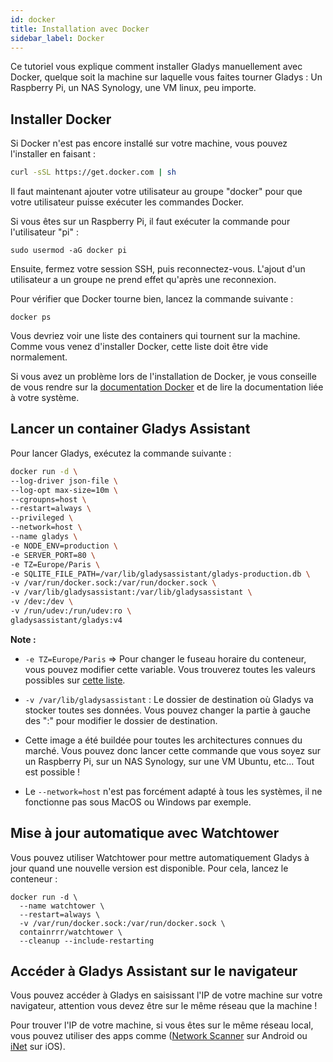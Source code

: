 ```yaml
---
id: docker
title: Installation avec Docker
sidebar_label: Docker
---
```


Ce tutoriel vous explique comment installer Gladys manuellement avec Docker, quelque soit la machine sur laquelle vous faites tourner Gladys : Un Raspberry Pi, un NAS Synology, une VM linux, peu importe.

## Installer Docker

Si Docker n'est pas encore installé sur votre machine, vous pouvez l'installer en faisant :

```bash
curl -sSL https://get.docker.com | sh
```

Il faut maintenant ajouter votre utilisateur au groupe "docker" pour que votre utilisateur puisse exécuter les commandes Docker.

Si vous êtes sur un Raspberry Pi, il faut exécuter la commande pour l'utilisateur "pi" :

```
sudo usermod -aG docker pi
```

Ensuite, fermez votre session SSH, puis reconnectez-vous. L'ajout d'un utilisateur a un groupe ne prend effet qu'après une reconnexion.

Pour vérifier que Docker tourne bien, lancez la commande suivante :

```
docker ps
```

Vous devriez voir une liste des containers qui tournent sur la machine. Comme vous venez d'installer Docker, cette liste doit être vide normalement.

Si vous avez un problème lors de l'installation de Docker, je vous conseille de vous rendre sur la [documentation Docker](https://docs.docker.com/) et de lire la documentation liée à votre système.

## Lancer un container Gladys Assistant

Pour lancer Gladys, exécutez la commande suivante :

```bash
docker run -d \
--log-driver json-file \
--log-opt max-size=10m \
--cgroupns=host \
--restart=always \
--privileged \
--network=host \
--name gladys \
-e NODE_ENV=production \
-e SERVER_PORT=80 \
-e TZ=Europe/Paris \
-e SQLITE_FILE_PATH=/var/lib/gladysassistant/gladys-production.db \
-v /var/run/docker.sock:/var/run/docker.sock \
-v /var/lib/gladysassistant:/var/lib/gladysassistant \
-v /dev:/dev \
-v /run/udev:/run/udev:ro \
gladysassistant/gladys:v4
```

**Note :**

- `-e TZ=Europe/Paris` => Pour changer le fuseau horaire du conteneur, vous pouvez modifier cette variable. Vous trouverez toutes les valeurs possibles sur [cette liste](https://en.wikipedia.org/wiki/List_of_tz_database_time_zones).

- `-v /var/lib/gladysassistant` : Le dossier de destination où Gladys va stocker toutes ses données. Vous pouvez changer la partie à gauche des ":" pour modifier le dossier de destination.

- Cette image a été buildée pour toutes les architectures connues du marché. Vous pouvez donc lancer cette commande que vous soyez sur un Raspberry Pi, sur un NAS Synology, sur une VM Ubuntu, etc... Tout est possible !

- Le `--network=host` n'est pas forcément adapté à tous les systèmes, il ne fonctionne pas sous MacOS ou Windows par exemple.

## Mise à jour automatique avec Watchtower

Vous pouvez utiliser Watchtower pour mettre automatiquement Gladys à jour quand une nouvelle version est disponible. Pour cela, lancez le conteneur :

```
docker run -d \
  --name watchtower \
  --restart=always \
  -v /var/run/docker.sock:/var/run/docker.sock \
  containrrr/watchtower \
  --cleanup --include-restarting
```

## Accéder à Gladys Assistant sur le navigateur

Vous pouvez accéder à Gladys en saisissant l'IP de votre machine sur votre navigateur, attention vous devez être sur le même réseau que la machine !

Pour trouver l'IP de votre machine, si vous êtes sur le même réseau local, vous pouvez utiliser des apps comme ([Network Scanner](https://play.google.com/store/apps/details?id=com.easymobile.lan.scanner&hl=fr) sur Android ou [iNet](https://itunes.apple.com/fr/app/inet-network-scanner/id340793353?mt=8) sur iOS).
